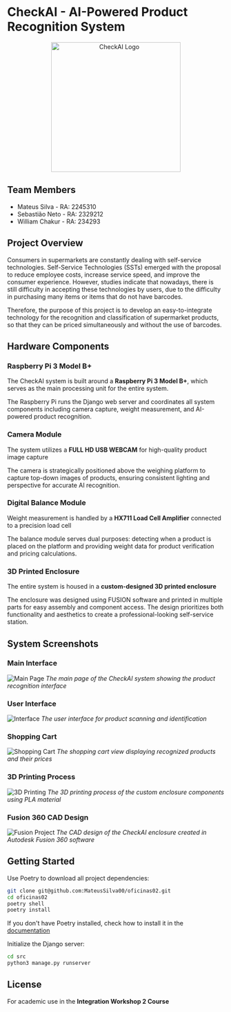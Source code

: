 # CheckAI - AI-Powered Product Recognition System

<div align="center">
  <img src="imgs/logo.png" alt="CheckAI Logo" width="300"/>
</div>

## Team Members
- Mateus Silva - RA: 2245310
- Sebastião Neto - RA: 2329212
- William Chakur - RA: 234293

## Project Overview

Consumers in supermarkets are constantly dealing with self-service technologies. Self-Service Technologies (SSTs) emerged with the proposal to reduce employee costs, increase service speed, and improve the consumer experience. However, studies indicate that nowadays, there is still difficulty in accepting these technologies by users, due to the difficulty in purchasing many items or items that do not have barcodes.

Therefore, the purpose of this project is to develop an easy-to-integrate technology for the recognition and classification of supermarket products, so that they can be priced simultaneously and without the use of barcodes.

## Hardware Components

### Raspberry Pi 3 Model B+
The CheckAI system is built around a **Raspberry Pi 3 Model B+**, which serves as the main processing unit for the entire system. 

The Raspberry Pi runs the Django web server and coordinates all system components including camera capture, weight measurement, and AI-powered product recognition.

### Camera Module
The system utilizes a **FULL HD USB WEBCAM** for high-quality product image capture

The camera is strategically positioned above the weighing platform to capture top-down images of products, ensuring consistent lighting and perspective for accurate AI recognition.

### Digital Balance Module
Weight measurement is handled by a **HX711 Load Cell Amplifier** connected to a precision load cell

The balance module serves dual purposes: detecting when a product is placed on the platform and providing weight data for product verification and pricing calculations.

### 3D Printed Enclosure
The entire system is housed in a **custom-designed 3D printed enclosure**

The enclosure was designed using FUSION software and printed in multiple parts for easy assembly and component access. The design prioritizes both functionality and aesthetics to create a professional-looking self-service station.

## System Screenshots

### Main Interface
![Main Page](imgs/main_page.jpeg)
*The main page of the CheckAI system showing the product recognition interface*

### User Interface
![Interface](imgs/interface.jpeg)
*The user interface for product scanning and identification*

### Shopping Cart
![Shopping Cart](imgs/cart.jpeg)
*The shopping cart view displaying recognized products and their prices*

### 3D Printing Process
![3D Printing](imgs/3d_printing.jpeg)
*The 3D printing process of the custom enclosure components using PLA material*

### Fusion 360 CAD Design
![Fusion Project](imgs/fusion_project.jpeg)
*The CAD design of the CheckAI enclosure created in Autodesk Fusion 360 software*

## Getting Started

Use Poetry to download all project dependencies:

```bash
git clone git@github.com:MateusSilva00/oficinas02.git
cd oficinas02
poetry shell
poetry install
```

If you don't have Poetry installed, check how to install it in the [documentation](https://python-poetry.org/docs/#installation)

Initialize the Django server:
```bash
cd src
python3 manage.py runserver
```

## License

For academic use in the **Integration Workshop 2 Course**